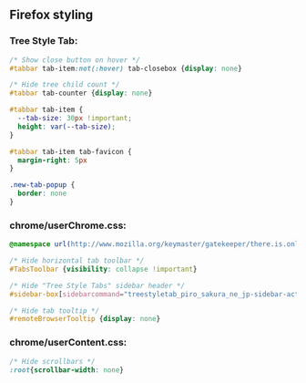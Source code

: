 ## Firefox styling

### Tree Style Tab:

```css
/* Show close button on hover */
#tabbar tab-item:not(:hover) tab-closebox {display: none}

/* Hide tree child count */
#tabbar tab-counter {display: none}

#tabbar tab-item {
  --tab-size: 30px !important;
  height: var(--tab-size);
}

#tabbar tab-item tab-favicon {
  margin-right: 5px
}

.new-tab-popup {
  border: none
}
```

### chrome/userChrome.css:

```css
@namespace url(http://www.mozilla.org/keymaster/gatekeeper/there.is.only.xul);

/* Hide horizontal tab toolbar */
#TabsToolbar {visibility: collapse !important}

/* Hide "Tree Style Tabs" sidebar header */
#sidebar-box[sidebarcommand="treestyletab_piro_sakura_ne_jp-sidebar-action"] #sidebar-header {display: none}

/* Hide tab tooltip */
#remoteBrowserTooltip {display: none}
```

### chrome/userContent.css:

```css
/* Hide scrollbars */
:root{scrollbar-width: none}
```
